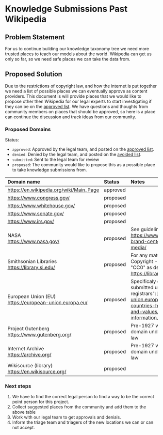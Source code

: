 # Knowledge Submissions Past Wikipedia

## Problem Statement

For us to continue building our knowledge taxonomy tree we need more trusted places to
teach our models about the world. Wikipedia can get us only so far, so we need safe
places we can take the data from.

## Proposed Solution

Due to the restrictions of copyright law, and how the internet is put together
we need a list of possible places we can eventually approve as content providers.
This document is will provide places that we would like to propose other then
Wikipedia for our legal experts to start investigating if they can be
on the [approved list][approved]. We have questions and thoughts from
community members on places that should be approved, so here is a place
can continue the discussion and track ideas from our community.

### Proposed Domains

Status:

- `approved`: Approved by the legal team, and posted on the [approved list][approved].
- `denied`: Denied by the legal team, and posted on the [avoided list][avoided].
- `submitted`: Sent to the legal team for review
- `proposed`: The community would like to propose this as a possible place to take knowledge submissions from.

| Domain name | Status | Notes |
| :--  | :--  | :-- |
| <https://en.wikipedia.org/wiki/Main_Page> | approved |
| <https://www.congress.gov/> | proposed |
| <https://www.whitehouse.gov/> | proposed |
| <https://www.senate.gov/> | proposed |
| <https://www.irs.gov/> | proposed |
| NASA<br/>https://www.nasa.gov/ | proposed | See guidelines: https://www.nasa.gov/nasa-brand-center/images-and-media/ |
| Smithsonian Libraries<br/>https://library.si.edu/ | proposed | For any material marked \"No Copyright - United States" or "CC0" as described here: https://library.si.edu/copyright |
| European Union (EU)<br/>https://european-union.europa.eu/ | proposed | Specificaly documents submitted under "public registrars": https://european-union.europa.eu/principles-countries-history/principles-and-values/access-information_en |
| Project Gutenberg<br/>https://www.gutenberg.org/ | proposed | Pre-1927 works; public domain under US copyright law |
| Internet Archive<br/>https://archive.org/ | proposed | Pre-1927 works; public domain under US copyright law |
| Wikisource (library)<br/>https://en.wikisource.org/ | proposed | |

### Next steps

1. We have to find the correct legal person to find a way to be the correct point person for this project.
1. Collect suggested places from the community and add them to the above table
1. Work with our legal team to get approvals and denials.
1. Inform the triage team and triagers of the new locations we can or can not accept.

[approved]: https://github.com/instructlab/taxonomy/blob/main/docs/KNOWLEDGE_GUIDE.md#accepted-knowledge
[avoided]: https://github.com/instructlab/taxonomy/blob/main/docs/KNOWLEDGE_GUIDE.md#avoid-these-topics
